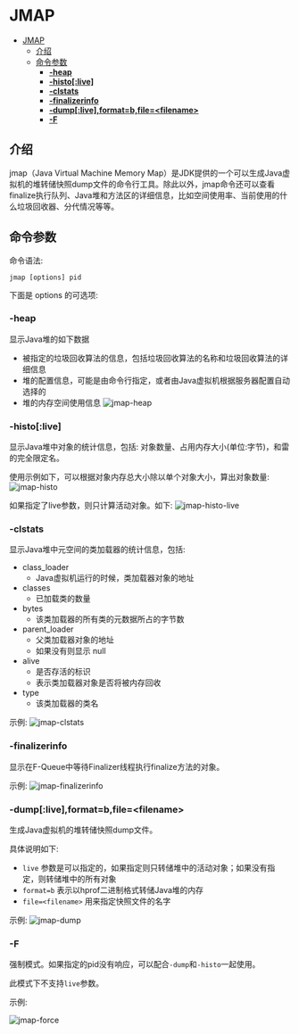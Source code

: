 # JMAP
- [JMAP](#jmap)
  - [介绍](#介绍)
  - [命令参数](#命令参数)
    - [**-heap**](#-heap)
    - [**-histo\[:live\]**](#-histolive)
    - [**-clstats**](#-clstats)
    - [**-finalizerinfo**](#-finalizerinfo)
    - [**-dump\[:live\],format=b,file=\<filename\>**](#-dumpliveformatbfilefilename)
    - [**-F**](#-f)

## 介绍
jmap（Java Virtual Machine Memory Map）是JDK提供的一个可以生成Java虚拟机的堆转储快照dump文件的命令行工具。除此以外，jmap命令还可以查看finalize执行队列、Java堆和方法区的详细信息，比如空间使用率、当前使用的什么垃圾回收器、分代情况等等。

## 命令参数

命令语法: 
```shell
jmap [options] pid
```
下面是 options 的可选项: 

### **-heap**
显示Java堆的如下数据
- 被指定的垃圾回收算法的信息，包括垃圾回收算法的名称和垃圾回收算法的详细信息
- 堆的配置信息，可能是由命令行指定，或者由Java虚拟机根据服务器配置自动选择的
- 堆的内存空间使用信息
![jmap-heap](assets/jmap-heap.png)

### **-histo[:live]**
显示Java堆中对象的统计信息，包括: 对象数量、占用内存大小(单位:字节)，和雷的完全限定名。

使用示例如下，可以根据对象内存总大小除以单个对象大小，算出对象数量: 
![jmap-histo](assets/jmap-histo.png)

如果指定了live参数，则只计算活动对象。如下: 
![jmap-histo-live](assets/jmap-histo-live.png)

### **-clstats**
显示Java堆中元空间的类加载器的统计信息，包括: 
- class_loader
  -  Java虚拟机运行的时候，类加载器对象的地址
- classes
  - 已加载类的数量
- bytes
  - 该类加载器的所有类的元数据所占的字节数
- parent_loader
  - 父类加载器对象的地址
  - 如果没有则显示 null
- alive
  - 是否存活的标识
  - 表示类加载器对象是否将被内存回收
- type
  - 该类加载器的类名

示例: 
![jmap-clstats](assets/jmap-clstats.png)

### **-finalizerinfo**
显示在F-Queue中等待Finalizer线程执行finalize方法的对象。

示例:
![jmap-finalizerinfo](assets/jmap-finalizerinfo.png)

### **-dump[:live],format=b,file=\<filename\>**
生成Java虚拟机的堆转储快照dump文件。

具体说明如下: 
- `live` 参数是可以指定的，如果指定则只转储堆中的活动对象；如果没有指定，则转储堆中的所有对象
- `format=b` 表示以hprof二进制格式转储Java堆的内存
- `file=<filename>` 用来指定快照文件的名字

示例: 
![jmap-dump](assets/jmap-dump.png)

### **-F**
强制模式。如果指定的pid没有响应，可以配合`-dump`和`-histo`一起使用。

此模式下不支持`live`参数。

示例: 

![jmap-force](assets/jmap-force.png)
